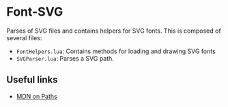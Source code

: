 # Font-SVG
Parses of SVG files and contains helpers for SVG fonts. This is composed of several files:

 - `FontHelpers.lua`: Contains methods for loading and drawing SVG fonts
 - `SVGParser.lua`: Parses a SVG path.

## Useful links
 - [MDN on Paths](https://developer.mozilla.org/en/docs/Web/SVG/Tutorial/Paths)

